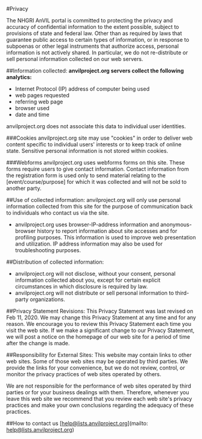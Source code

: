 #Privacy

The NHGRI AnVIL portal  is committed to protecting the privacy and accuracy of confidential information to the extent possible, subject to provisions of state and federal law. Other than as required by laws that guarantee public access to certain types of information, or in response to subpoenas or other legal instruments that authorize access, personal information is not actively shared. In particular, we do not re-distribute or sell personal information collected on our web servers.

##Information collected:
**anvilproject.org servers collect the following analytics:**
- Internet Protocol (IP) address of computer being used
- web pages requested
- referring web page
- browser used
- date and time

anvilproject.org does not associate this data to individual user identities.

###Cookies
anvilproject.org site may use "cookies" in order to deliver web content specific to individual users' interests or to keep track of online state. Sensitive personal information is not stored within cookies.

###Webforms
anvilproject.org uses webforms forms on this site. These forms require users to give contact information. Contact information from the registration form is used only to send material relating to the [event/course/purpose] for which it was collected and will not be sold to another party.

##Use of collected information:
anvilproject.org will only use personal information collected from this site for the purpose of communication back to individuals who contact us via the site.
- anvilproject.org uses browser-IP-address information and anonymous-browser history to report information about site accesses and for profiling purposes. This information is used to improve web presentation and utilization. IP address information may also be used for troubleshooting purposes.

##Distribution of collected information:
- anvilproject.org will not disclose, without your consent, personal information collected about you, except for certain explicit circumstances in which disclosure is required by law.
- anvilproject.org will not distribute or sell personal information to third-party organizations.

##Privacy Statement Revisions:
This Privacy Statement was last revised on Feb 11, 2020. We may change this Privacy Statement at any time and for any reason. We encourage you to review this Privacy Statement each time you visit the web site.
If we make a significant change to our Privacy Statement, we will post a notice on the homepage of our web site for a period of time after the change is made.

##Responsibility for External Sites:
This website may contain links to other web sites. Some of those web sites may be operated by third parties. We provide the links for your convenience, but we do not review, control, or monitor the privacy practices of web sites operated by others.

We are not responsible for the performance of web sites operated by third parties or for your business dealings with them. Therefore, whenever you leave this web site we recommend that you review each web site's privacy practices and make your own conclusions regarding the adequacy of these practices.

##How to contact us
[help@lists.anvilproject.org](mailto: help@lists.anvilproject.org)
